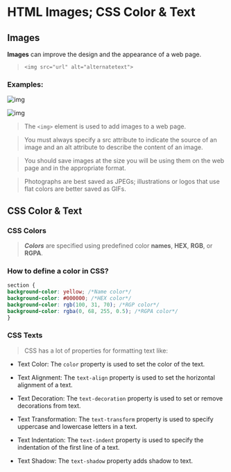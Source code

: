 # HTML Images; CSS Color & Text

## Images

**Images** can improve the design and the appearance of a web page.

> ` <img src="url" alt="alternatetext"> `

### Examples:

![img](https://skywell.software/wp-content/uploads/2019/01/javascript-vs-html-vs-css-1024x683.jpg)

![img](https://brytdesigns.com/wp-content/uploads/2019/12/html_css_javascript_infographic-1024x614.png)

> The ` <img> ` element is used to add images to a
web page.

> You must always specify a src attribute to indicate the
source of an image and an alt attribute to describe the
content of an image.

> You should save images at the size you will be using
them on the web page and in the appropriate format.

>Photographs are best saved as JPEGs; illustrations or
logos that use flat colors are better saved as GIFs.


## CSS Color & Text

### CSS Colors

> ***Colors*** are specified using predefined color **names**, **HEX**, **RGB**, or **RGPA**.

### How to define a color in CSS?

```css
section {
background-color: yellow; /*Name color*/
background-color: #000000; /*HEX color*/
background-color: rgb(100, 31, 70); /*RGP color*/
background-color: rgba(0, 68, 255, 0.5); /*RGPA color*/
}
```

### CSS Texts

> CSS has a lot of properties for formatting text like:

* Text Color: The `color` property is used to set the color of the text.

* Text Alignment: The `text-align` property is used to set the horizontal alignment of a text.

* Text Decoration: The `text-decoration` property is used to set or remove decorations from text.

* Text Transformation: The `text-transform` property is used to specify uppercase and lowercase letters in a text.

* Text Indentation: The `text-indent` property is used to specify the indentation of the first line of a text.

* Text Shadow: The `text-shadow` property adds shadow to text.